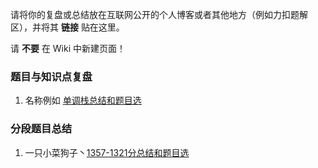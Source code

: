 请将你的复盘或总结放在互联网公开的个人博客或者其他地方（例如力扣题解区），并将其 **链接** 贴在这里。

请 **不要** 在 Wiki 中新建页面！

### 题目与知识点复盘

1. 名称例如 [单调栈总结和题目选](https://github.com/SaltyfishShop/leetcode_subshop/wiki/%E5%92%B8%E9%B1%BC%E8%82%86%E5%8A%9B%E6%89%A3%E5%88%86%E8%82%86-%7C-%E6%AE%8B%E9%85%B7%E7%BE%A4%E9%9D%92%E6%98%A5%E7%89%88)


### 分段题目总结

1. 一只小菜狗子丶[1357-1321分总结和题目选](https://blog.csdn.net/m0_74021576/article/details/134519147?spm=1001.2014.3001.5501)